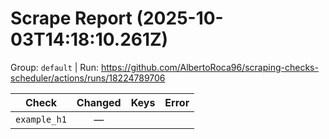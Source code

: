 # Scrape Report (2025-10-03T14:18:10.261Z)

Group: `default`  |  Run: https://github.com/AlbertoRoca96/scraping-checks-scheduler/actions/runs/18224789706

| Check | Changed | Keys | Error |
|---|:---:|:--|:--|
| `example_h1` | — |  |  |
